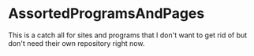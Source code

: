 # AssortedProgramsAndPages
This is a catch all for sites and programs that I don't want to get rid of but don't need their own repository right now.
